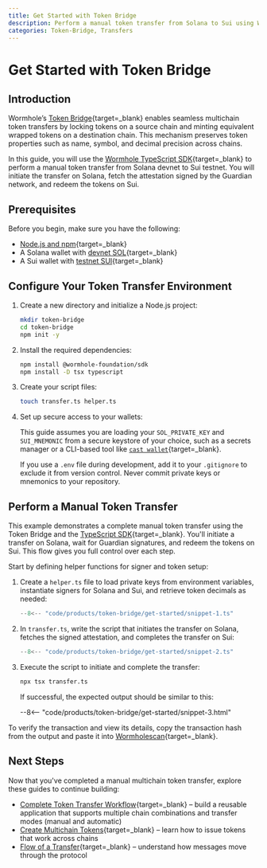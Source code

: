 ```yaml
---
title: Get Started with Token Bridge
description: Perform a manual token transfer from Solana to Sui using Wormhole’s Token Bridge with TypeScript SDK, including setup, attestation, and redemption.
categories: Token-Bridge, Transfers
---
```


# Get Started with Token Bridge

## Introduction

Wormhole’s [Token Bridge](/docs/products/token-bridge/overview){target=\_blank} enables seamless multichain token transfers by locking tokens on a source chain and minting equivalent wrapped tokens on a destination chain. This mechanism preserves token properties such as name, symbol, and decimal precision across chains.

In this guide, you will use the [Wormhole TypeScript SDK](https://github.com/wormhole-foundation/wormhole-sdk-ts){target=\_blank} to perform a manual token transfer from Solana devnet to Sui testnet. You will initiate the transfer on Solana, fetch the attestation signed by the Guardian network, and redeem the tokens on Sui.

## Prerequisites

Before you begin, make sure you have the following:

 - [Node.js and npm](https://docs.npmjs.com/downloading-and-installing-node-js-and-npm){target=\_blank}
 - A Solana wallet with [devnet SOL](https://faucet.solana.com/){target=\_blank}
 - A Sui wallet with [testnet SUI](https://faucet.sui.io/){target=\_blank}

## Configure Your Token Transfer Environment

1. Create a new directory and initialize a Node.js project:

    ```bash
    mkdir token-bridge
    cd token-bridge
    npm init -y
    ```

2. Install the required dependencies:

    ```bash
    npm install @wormhole-foundation/sdk
    npm install -D tsx typescript
    ```

3. Create your script files:

    ```bash
    touch transfer.ts helper.ts
    ```

4. Set up secure access to your wallets:

    This guide assumes you are loading your `SOL_PRIVATE_KEY` and `SUI_MNEMONIC` from a secure keystore of your choice, such as a secrets manager or a CLI-based tool like [`cast wallet`](https://book.getfoundry.sh/reference/cast/cast-wallet){target=\_blank}.

    If you use a `.env` file during development, add it to your `.gitignore` to exclude it from version control. Never commit private keys or mnemonics to your repository.

## Perform a Manual Token Transfer

This example demonstrates a complete manual token transfer using the Token Bridge and the [TypeScript SDK](/docs/tools/typescript-sdk/get-started/){target=\_blank}. You'll initiate a transfer on Solana, wait for Guardian signatures, and redeem the tokens on Sui. This flow gives you full control over each step.

Start by defining helper functions for signer and token setup:

1. Create a `helper.ts` file to load private keys from environment variables, instantiate signers for Solana and Sui, and retrieve token decimals as needed:

    ```ts title="helper.ts"
    --8<-- "code/products/token-bridge/get-started/snippet-1.ts"
    ```

2. In `transfer.ts`, write the script that initiates the transfer on Solana, fetches the signed attestation, and completes the transfer on Sui:

    ```ts title="transfer.ts"
    --8<-- "code/products/token-bridge/get-started/snippet-2.ts"
    ```

3. Execute the script to initiate and complete the transfer:

    ```bash
    npx tsx transfer.ts
    ```

    If successful, the expected output should be similar to this:

    --8<-- "code/products/token-bridge/get-started/snippet-3.html"

To verify the transaction and view its details, copy the transaction hash from the output and paste it into [Wormholescan](https://wormholescan.io/#/?network=Testnet){target=\_blank}.

## Next Steps

Now that you've completed a manual multichain token transfer, explore these guides to continue building:

 - [Complete Token Transfer Workflow](/docs/products/token-bridge/tutorials/transfer-workflow){target=\_blank} – build a reusable application that supports multiple chain combinations and transfer modes (manual and automatic)
 - [Create Multichain Tokens](/docs/products/token-bridge/tutorials/multichain-token){target=\_blank} – learn how to issue tokens that work across chains
 - [Flow of a Transfer](TODO){target=\_blank} – understand how messages move through the protocol